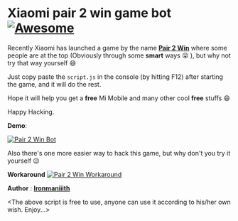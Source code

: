 # Xiaomi pair 2 win game bot  [![Awesome](https://cdn.rawgit.com/sindresorhus/awesome/d7305f38d29fed78fa85652e3a63e154dd8e8829/media/badge.svg)](https://github.com//ironmaniiith/Github-profile-name-writer/star)

Recently Xiaomi has launched a game by the name [**Pair 2 Win**](http://www.mi.com/in/events/2ndanniversary/playgame/) where some people are at the top (Obviously through some **smart** ways :stuck_out_tongue_winking_eye:  ), but why not try that way yourself :smile:

Just copy paste the `script.js` in the console (by hitting F12) after starting the game, and it will do the rest.

Hope it will help you get a __free__ Mi Mobile and many other cool __free__ stuffs :smile: 

Happy Hacking.


**Demo**:

[![Pair 2 Win Bot](http://img.youtube.com/vi/uyOmX0g6jMg/0.jpg)](http://www.youtube.com/watch?v=uyOmX0g6jMg "Pair 2 Win Bot")

Also there's one more easier way to hack this game, but why don't you try it yourself :wink:

**Workaround**
[![Pair 2 Win Workaround](http://img.youtube.com/vi/N1l2QJGQHEo/0.jpg)](http://www.youtube.com/watch?v=N1l2QJGQHEo "Pair 2 Win Workaround")


**Author** : [**Ironmaniiith**](https://github.com/ironmaniiith)

&lt;The above script is free to use, anyone can use it according to his/her own wish. Enjoy...&gt;